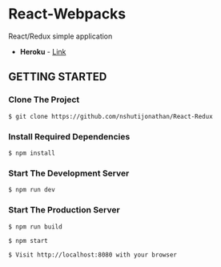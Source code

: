 # React-Webpacks
React/Redux simple application

- **Heroku** - [Link](https://react-webpack-jonathan.herokuapp.com/)


## GETTING STARTED

### Clone The Project

```
$ git clone https://github.com/nshutijonathan/React-Redux
```

### Install Required Dependencies

```
$ npm install
```

### Start The Development Server

```
$ npm run dev
```

### Start The Production Server 

```
$ npm run build
```

```
$ npm start
```

```
$ Visit http://localhost:8080 with your browser
```